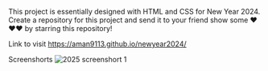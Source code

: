 This project is essentially designed with HTML and CSS for New Year 2024. Create a repository for this project and send it to your friend
show some ❤❤❤ by starring this repository!

Link to visit https://aman9113.github.io/newyear2024/

Screenshorts 
![2025 screenshort 1](https://github.com/aman9113/newyear2025/assets/92121302/15d4f44d-645c-4422-bd6d-f0f0bfecb218)

